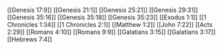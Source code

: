 [[Genesis 17:9]]
[[Genesis 21:1]]
[[Genesis 25:21]]
[[Genesis 29:31]]
[[Genesis 35:16]]
[[Genesis 35:18]]
[[Genesis 35:23]]
[[Exodus 1:1]]
[[1 Chronicles 1:34]]
[[1 Chronicles 2:1]]
[[Matthew 1:2]]
[[John 7:22]]
[[Acts 2:29]]
[[Romans 4:10]]
[[Romans 9:9]]
[[Galatians 3:15]]
[[Galatians 3:17]]
[[Hebrews 7:4]]
